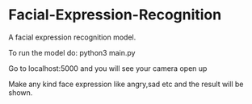 # Facial-Expression-Recognition

A facial expression recognition model.

To run the model do: python3 main.py

Go to localhost:5000 and you will see your camera open up 

Make any kind face expression like angry,sad etc and the result will be shown.
